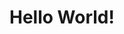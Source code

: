 <html>
  <head>
    <meta charset="utf-8">
    <title>This is my website</title>
    <link rel="stylesheet" type="text/scss" href="css/style.css">
  </head>
  <body>
     <h1>Hello World!</h1>
  </body>
 </html>
